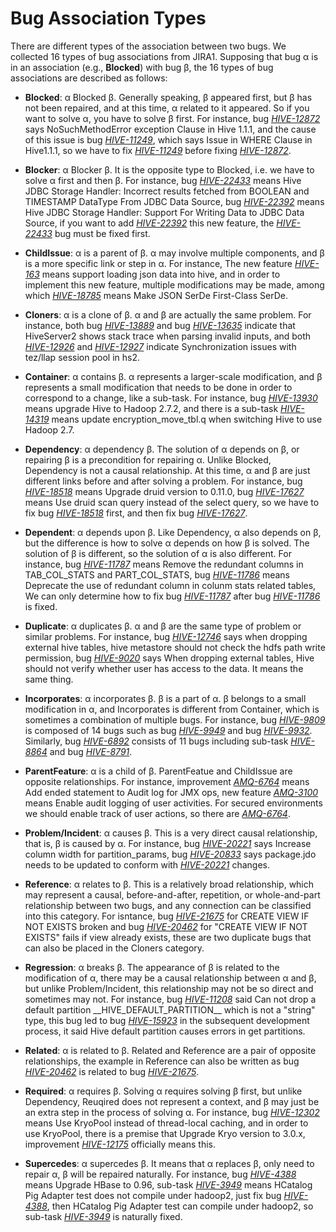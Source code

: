 # Bug Association Types
There are different types of the association between two bugs. We collected 16 types of bug associations from JIRA1. Supposing that bug α is in an association (e.g., **Blocked**) with bug β, the 16 types of bug associations are described as follows:

+ **Blocked**: α Blocked β. Generally speaking, β appeared first, but β has not been repaired, and at this time, α related to it appeared. So if you want to solve α, you have to solve β first. For instance, bug [*HIVE-12872*](https://issues.apache.org/jira/browse/HIVE-12872) says NoSuchMethodError exception Clause in Hive 1.1.1, and the cause of this issue is bug [*HIVE-11249*](https://issues.apache.org/jira/browse/HIVE-11249), which says Issue in WHERE Clause in Hive1.1.1, so we have to fix [*HIVE-11249*](https://issues.apache.org/jira/browse/HIVE-11249) before fixing [*HIVE-12872*](https://issues.apache.org/jira/browse/HIVE-12872).

+ **Blocker**: α Blocker β. It is the opposite type to Blocked, i.e. we have to solve α first and then β. For instance, bug [*HIVE-22433*](https://issues.apache.org/jira/browse/HIVE-22433) means Hive JDBC Storage Handler: Incorrect results fetched from BOOLEAN and TIMESTAMP DataType From JDBC Data Source, bug [*HIVE-22392*](https://issues.apache.org/jira/browse/HIVE-22392) means Hive JDBC Storage Handler: Support For Writing Data to JDBC Data Source, if you want to add [*HIVE-22392*](https://issues.apache.org/jira/browse/HIVE-22392) this new feature, the [*HIVE-22433*](https://issues.apache.org/jira/browse/HIVE-22433) bug must be fixed first.

+ **ChildIssue**: α is a parent of β. α may involve multiple components, and β is a more specific link or step in α. For instance, The new feature [*HIVE-163*](https://issues.apache.org/jira/browse/HIVE-163) means support loading json data into hive, and in order to implement this new feature, multiple modifications may be made, among which [*HIVE-18785*](https://issues.apache.org/jira/browse/HIVE-18785) means Make JSON SerDe First-Class SerDe.
+ **Cloners**: α is a clone of β. α and β are actually the same problem. For instance, both bug [*HIVE-13889*](https://issues.apache.org/jira/browse/HIVE-13889) and bug [*HIVE-13635*](https://issues.apache.org/jira/browse/HIVE-13635) indicate that HiveServer2 shows stack trace when parsing invalid inputs, and both [*HIVE-12926*](https://issues.apache.org/jira/browse/HIVE-12926) and [*HIVE-12927*](https://issues.apache.org/jira/browse/HIVE-12927) indicate Synchronization issues with tez/llap session pool in hs2.
+ **Container**: α contains β. α represents a larger-scale modification, and β represents a small modification that needs to be done in order to correspond to a change, like a sub-task. For instance, bug [*HIVE-13930*](https://issues.apache.org/jira/browse/HIVE-13930) means upgrade Hive to Hadoop 2.7.2, and there is a sub-task [*HIVE-14319*](https://issues.apache.org/jira/browse/HIVE-14319) means update encryption\_move\_tbl.q when switching Hive to use Hadoop 2.7.
+ **Dependency**: α dependency β. The solution of α depends on β, or repairing β is a precondition for repairing α. Unlike Blocked, Dependency is not a causal relationship. At this time, α and β are just different links before and after solving a problem. For instance, bug [*HIVE-18518*](https://issues.apache.org/jira/browse/HIVE-18518) means Upgrade druid version to 0.11.0, bug [*HIVE-17627*](https://issues.apache.org/jira/browse/HIVE-17627) means Use druid scan query instead of the select query, so we have to fix bug [*HIVE-18518*](https://issues.apache.org/jira/browse/HIVE-18518) first, and then fix bug [*HIVE-17627*](https://issues.apache.org/jira/browse/HIVE-17627).
+ **Dependent**: α depends upon β. Like Dependency, α also depends on β, but the difference is how to solve α depends on how β is solved. The solution of β is different, so the solution of α is also different. For instance, bug [*HIVE-11787*](https://issues.apache.org/jira/browse/HIVE-11787) means Remove the redundant columns in TAB\_COL\_STATS and PART\_COL\_STATS, bug [*HIVE-11786*](https://issues.apache.org/jira/browse/HIVE-11786) means Deprecate the use of redundant column in colunm stats related tables, We can only determine how to fix bug [*HIVE-11787*](https://issues.apache.org/jira/browse/HIVE-11787) after bug [*HIVE-11786*](https://issues.apache.org/jira/browse/HIVE-11786) is fixed.
+ **Duplicate**: α duplicates β. α and β are the same type of problem or similar problems. For instance, bug [*HIVE-12746*](https://issues.apache.org/jira/browse/HIVE-12746) says when dropping external hive tables, hive metastore should not check the hdfs path write permission, bug [*HIVE-9020*](https://issues.apache.org/jira/browse/HIVE-9020) says When dropping external tables, Hive should not verify whether user has access to the data. It means the same thing.
+ **Incorporates**: α incorporates β. β is a part of α. β belongs to a small modification in α, and Incorporates is different from Container, which is sometimes a combination of multiple bugs. For instance, bug [*HIVE-9809*](https://issues.apache.org/jira/browse/HIVE-9809) is composed of 14 bugs such as bug [*HIVE-9949*](https://issues.apache.org/jira/browse/HIVE-9949) and bug [*HIVE-9932*](https://issues.apache.org/jira/browse/HIVE-9932). Similarly, bug [*HIVE-6892*](https://issues.apache.org/jira/browse/HIVE-6892) consists of 11 bugs including sub-task [*HIVE-8864*](https://issues.apache.org/jira/browse/HIVE-8864) and bug [*HIVE-8791*](https://issues.apache.org/jira/browse/HIVE-8791).
+ **ParentFeature**: α is a child of β. ParentFeatue and ChildIssue are opposite relationships. For instance, improvement [*AMQ-6764*](https://issues.apache.org/jira/browse/AMQ-6764) means Add ended statement to Audit log for JMX ops, new feature [*AMQ-3100*](https://issues.apache.org/jira/browse/AMQ-3100) means Enable audit logging of user activities.  For secured environments we should enable track of user actions, so there are [*AMQ-6764*](https://issues.apache.org/jira/browse/AMQ-6764).
+ **Problem/Incident**: α causes β. This is a very direct causal relationship, that is, β is caused by α. For instance, bug [*HIVE-20221*](https://issues.apache.org/jira/browse/HIVE-20221) says Increase column width for partition\_params, bug [*HIVE-20833*](https://issues.apache.org/jira/browse/HIVE-20833) says package.jdo needs to be updated to conform with [*HIVE-20221*](https://issues.apache.org/jira/browse/HIVE-20221) changes.
+ **Reference**: α relates to β. This is a relatively broad relationship, which may represent a causal, before-and-after, repetition, or whole-and-part relationship between two bugs, and any connection can be classified into this category. For isntance, bug [*HIVE-21675*](https://issues.apache.org/jira/browse/HIVE-21675) for CREATE VIEW IF NOT EXISTS broken and bug [*HIVE-20462*](https://issues.apache.org/jira/browse/HIVE-20462) for "CREATE VIEW IF NOT EXISTS" fails if view already exists, these are two duplicate bugs that can also be placed in the Cloners category.
+ **Regression**: α breaks β. The appearance of β is related to the modification of α, there may be a causal relationship between α and β, but unlike Problem/Incident, this relationship may not be so direct and sometimes may not. For instance, bug [*HIVE-11208*](https://issues.apache.org/jira/browse/HIVE-11208) said Can not drop a default partition \_\_HIVE\_DEFAULT\_PARTITION\_\_ which is not a "string" type, this bug led to bug [*HIVE-15923*](https://issues.apache.org/jira/browse/HIVE-15923) in the subsequent development process, it said Hive default partition causes errors in get partitions.
+ **Related**: α is related to β. Related and Reference are a pair of opposite relationships, the example in Reference can also be written as bug [*HIVE-20462*](https://issues.apache.org/jira/browse/HIVE-20462) is related to bug [*HIVE-21675*](https://issues.apache.org/jira/browse/HIVE-21675).
+ **Required**: α requires β. Solving α requires solving β first, but unlike Dependency, Reuqired does not represent a context, and β may just be an extra step in the process of solving α. For instance, bug [*HIVE-12302*](https://issues.apache.org/jira/browse/HIVE-12302) means Use KryoPool instead of thread-local caching, and in order to use KryoPool, there is a premise that Upgrade Kryo version to 3.0.x, improvement [*HIVE-12175*](https://issues.apache.org/jira/browse/HIVE-12175) officially means this.
+ **Supercedes**: α supercedes β. It means that α replaces β, only need to repair α, β will be repaired naturally. For instance, bug [*HIVE-4388*](https://issues.apache.org/jira/browse/HIVE-4388) means Upgrade HBase to 0.96, sub-task [*HIVE-3949*](https://issues.apache.org/jira/browse/HIVE-3949) means HCatalog Pig Adapter test does not compile under hadoop2, just fix bug [*HIVE-4388*](https://issues.apache.org/jira/browse/HIVE-4388), then HCatalog Pig Adapter test can compile under hadoop2, so sub-task [*HIVE-3949*](https://issues.apache.org/jira/browse/HIVE-3949) is naturally fixed.
